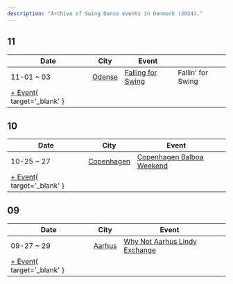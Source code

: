 ```yaml
---
description: "Archive of Swing Dance events in Denmark (2024)."
---
```


## 11

| Date | City | Event | |
| --- | --- | --- | --- |
| 11-01 ~ 03 | [Odense](by_city.md#odense) | [Falling for Swing](falling-for-swing-2024.md) | Fallin' for Swing |
| [+ Event](https://github.com/swingdance/events/issues/new?assignees=&labels=add+event&projects=&template=02-add_entity.yml&title=%5B2024%2Fdk%5D%20%3CName%3E&region=dk&province=&city=&org_id=&date_starts=2024-11-&date_ends=2024-11-){ target='_blank' }

## 10

| Date | City | Event | |
| --- | --- | --- | --- |
| 10-25 ~ 27 | [Copenhagen](by_city.md#copenhagen) | [Copenhagen Balboa Weekend](copenhagen-balboa-weekend-2024.md) |  |
| [+ Event](https://github.com/swingdance/events/issues/new?assignees=&labels=add+event&projects=&template=02-add_entity.yml&title=%5B2024%2Fdk%5D%20%3CName%3E&region=dk&province=&city=&org_id=&date_starts=2024-10-&date_ends=2024-10-){ target='_blank' }

## 09

| Date | City | Event | |
| --- | --- | --- | --- |
| 09-27 ~ 29 | [Aarhus](by_city.md#aarhus) | [Why Not Aarhus Lindy Exchange](why-not-aarhus-lindy-exchange-2024.md) |  |
| [+ Event](https://github.com/swingdance/events/issues/new?assignees=&labels=add+event&projects=&template=02-add_entity.yml&title=%5B2024%2Fdk%5D%20%3CName%3E&region=dk&province=&city=&org_id=&date_starts=2024-09-&date_ends=2024-09-){ target='_blank' }
